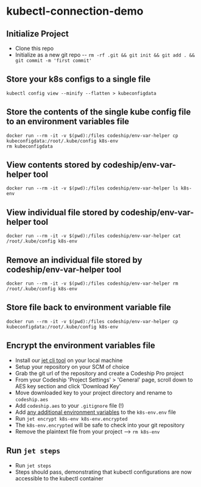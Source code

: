 # kubectl-connection-demo

## Initialize Project

- Clone this repo
- Initialize as a new git repo -- `rm -rf .git && git init && git add . && git commit -m 'first commit'`

## Store your k8s configs to a single file

```
kubectl config view --minify --flatten > kubeconfigdata
```

## Store the contents of the single kube config file to an environment variables file

```
docker run --rm -it -v $(pwd):/files codeship/env-var-helper cp kubeconfigdata:/root/.kube/config k8s-env
rm kubeconfigdata
```

## View contents stored by codeship/env-var-helper tool

```
docker run --rm -it -v $(pwd):/files codeship/env-var-helper ls k8s-env
```

## View individual file stored by codeship/env-var-helper tool

```
docker run --rm -it -v $(pwd):/files codeship/env-var-helper cat /root/.kube/config k8s-env
```

## Remove an individual file stored by codeship/env-var-helper tool

```
docker run --rm -it -v $(pwd):/files codeship/env-var-helper rm /root/.kube/config k8s-env
```

## Store file back to environment variable file

```
docker run --rm -it -v $(pwd):/files codeship/env-var-helper cp kubeconfigdata:/root/.kube/config k8s-env
```

## Encrypt the environment variables file

- Install our [jet cli tool](https://documentation.codeship.com/pro/jet-cli/installation/) on your local machine
- Setup your repository on your SCM of choice
- Grab the git url of the repository and create a Codeship Pro project
- From your Codeship 'Project Settings' > 'General' page, scroll down to AES key section and click 'Download Key'
- Move downloaded key to your project directory and rename to `codeship.aes`
- Add `codeship.aes` to your `.gitignore` file (!)
- Add [any additional environment variables](https://documentation.codeship.com/pro/builds-and-configuration/environment-variables/#encrypting-your-environment-variables) to the `k8s-env.env` file
- Run `jet encrypt k8s-env k8s-env.encrypted`
- The `k8s-env.encrypted` will be safe to check into your git repository
- Remove the plaintext file from your project --> `rm k8s-env`

## Run `jet steps`

- Run `jet steps`
- Steps should pass, demonstrating that kubectl configurations are now accessible to the kubectl container
